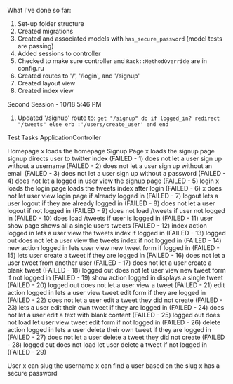 What I've done so far:

1. Set-up folder structure
2. Created migrations
3. Created and associated models with `has_secure_password`
(model tests are passing)
4. Added sessions to controller
5. Checked to make sure controller and `Rack::MethodOverride` are in config.ru
6. Created routes to '/', '/login', and '/signup'
7. Created layout view
8. Created index view


Second Session - 10/18 5:46 PM
1. Updated '/signup' route to:
`get "/signup" do
  if logged_in?
    redirect "/tweets"
  else
    erb :'/users/create_user'
  end
end`



Test Tasks
ApplicationController

  Homepage
x    loads the homepage
  Signup Page
x    loads the signup page
    signup directs user to twitter index (FAILED - 1)
    does not let a user sign up without a username (FAILED - 2)
    does not let a user sign up without an email (FAILED - 3)
    does not let a user sign up without a password (FAILED - 4)
    does not let a logged in user view the signup page (FAILED - 5)
  login
x    loads the login page
    loads the tweets index after login (FAILED - 6)
x    does not let user view login page if already logged in (FAILED - 7)
  logout
    lets a user logout if they are already logged in (FAILED - 8)
    does not let a user logout if not logged in (FAILED - 9)
    does not load /tweets if user not logged in (FAILED - 10)
    does load /tweets if user is logged in (FAILED - 11)
  user show page
    shows all a single users tweets (FAILED - 12)
  index action
    logged in
      lets a user view the tweets index if logged in (FAILED - 13)
    logged out
      does not let a user view the tweets index if not logged in (FAILED - 14)
  new action
    logged in
      lets user view new tweet form if logged in (FAILED - 15)
      lets user create a tweet if they are logged in (FAILED - 16)
      does not let a user tweet from another user (FAILED - 17)
      does not let a user create a blank tweet (FAILED - 18)
    logged out
      does not let user view new tweet form if not logged in (FAILED - 19)
  show action
    logged in
      displays a single tweet (FAILED - 20)
    logged out
      does not let a user view a tweet (FAILED - 21)
  edit action
    logged in
      lets a user view tweet edit form if they are logged in (FAILED - 22)
      does not let a user edit a tweet they did not create (FAILED - 23)
      lets a user edit their own tweet if they are logged in (FAILED - 24)
      does not let a user edit a text with blank content (FAILED - 25)
    logged out
      does not load let user view tweet edit form if not logged in (FAILED - 26)
  delete action
    logged in
      lets a user delete their own tweet if they are logged in (FAILED - 27)
      does not let a user delete a tweet they did not create (FAILED - 28)
    logged out
      does not load let user delete a tweet if not logged in (FAILED - 29)

User
x  can slug the username
x  can find a user based on the slug
x  has a secure password
